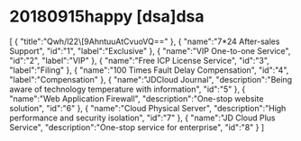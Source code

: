 # 20180915happy [dsa]dsa
[
	{
		"title":"Qwh/l22\\[9AhntuuAtCvuoVQ=="
	},
	{
		"name":"7*24 After-sales Support",
		"id":"1",
		"label":"Exclusive"
	},
	{
		"name":"VIP One-to-one Service",
		"id":"2",
		"label":"VIP"
	},
	{
		"name":"Free ICP License Service",
		"id":"3",
		"label":"Filing"
	},
	{
		"name":"100 Times Fault Delay Compensation",
		"id":"4",
		"label":"Compensation"
	},
	{
		"name":"JDCloud Journal",
		"description":"Being aware of technology temperature with information",
		"id":"5"
	},
	{
		"name":"Web Application Firewall",
		"description":"One-stop website solution",
		"id":"6"
	},
	{
		"name":"Cloud Physical Server",
		"description":"High performance and security isolation",
		"id":"7"
	},
	{
		"name":"JD Cloud Plus Service",
		"description":"One-stop service for enterprise",
		"id":"8"
	}
]
